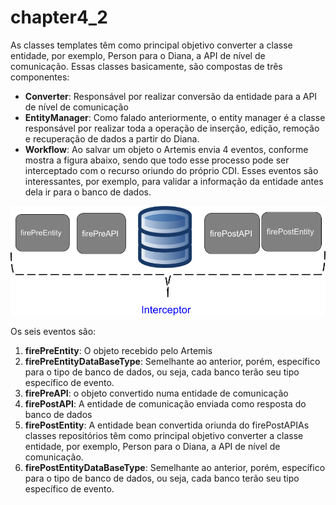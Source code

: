 # chapter4\_2

As classes templates têm como principal objetivo converter a classe entidade, por exemplo, Person para o Diana, a API de nível de comunicação. Essas classes basicamente, são compostas de três componentes:

* **Converter**: Responsável por realizar conversão da entidade para a API de nível de comunicação
* **EntityManager**: Como falado anteriormente, o entity manager é a classe responsável por realizar toda a operação de inserção, edição, remoção e recuperação de dados a partir do Diana.
* **Workflow**: Ao salvar um objeto o Artemis envia 4 eventos, conforme mostra a figura abaixo, sendo que todo esse processo pode ser interceptado com o recurso oriundo do próprio CDI. Esses eventos são interessantes, por exemplo, para validar a informação da entidade antes dela ir para o banco de dados.

![](../../.gitbook/assets/integration-artemis.png)

Os seis eventos são:

1. **firePreEntity**: O objeto recebido pelo Artemis
2. **firePreEntityDataBaseType**: Semelhante ao anterior, porém, específico para o tipo de banco de dados, ou seja, cada banco terão seu tipo específico de evento.
3. **firePreAPI**: o objeto convertido numa entidade de comunicação
4. **firePostAPI**: A entidade de comunicação enviada como resposta do banco de dados
5. **firePostEntity**: A entidade bean convertida oriunda do firePostAPIAs classes repositórios têm como principal objetivo converter a classe entidade, por exemplo, Person para o Diana, a API de nível de comunicação.
6. **firePostEntityDataBaseType**: Semelhante ao anterior, porém, específico para o tipo de banco de dados, ou seja, cada banco terão seu tipo específico de evento.

